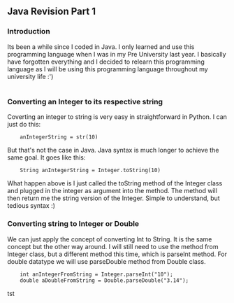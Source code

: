 ## Java Revision Part 1

### Introduction
Its been a while since I coded in Java. I only learned and use this programming language when I was in my Pre University last year. I basically have forgotten everything and I decided to relearn this programming language as I will be using this programming language throughout my university life :')
#
### Converting an Integer to its respective string
Coverting an integer to string is very easy in straightforward in Python. I can just do this:

```
    anIntegerString = str(10)
```
But that's not the case in Java. Java syntax is much longer to achieve the same goal. It goes like this:
```
    String anIntegerString = Integer.toString(10)
```
What happen above is I just called the toString method of the Integer class and plugged in the integer as argument into the method. The method will then return me the string version of the Integer. Simple to understand, but tedious syntax :)

### Converting string to Integer or Double
We can just apply the concept of converting Int to String. It is the same concept but the other way around. I will still need to use the method from Integer class, but a different method this time, which is parseInt method. For double datatype we will use parseDouble method from Double class.
```
    int anIntegerFromString = Integer.parseInt("10");
    double aDoubleFromString = Double.parseDouble("3.14");
```
tst
